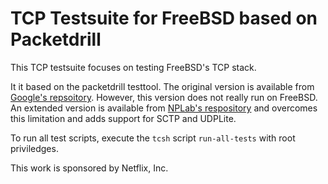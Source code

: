 # TCP Testsuite for FreeBSD based on Packetdrill

This TCP testsuite focuses on testing FreeBSD's TCP stack.

It it based on the packetdrill testtool.
The original version is available from [Google's repsoitory](https://github.com/google/packetdrill).
However, this version does not really run on FreeBSD.
An extended version is available from [NPLab's respository](https://github.com/nplab/packetdrill)
and overcomes this limitation and adds support for SCTP and UDPLite.

To run all test scripts, execute the `tcsh` script `run-all-tests` with root priviledges.

This work is sponsored by Netflix, Inc.

